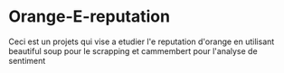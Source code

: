 # Orange-E-reputation
Ceci est un projets qui vise a etudier l'e reputation d'orange  en utilisant beautiful soup pour le scrapping et cammembert pour l'analyse de sentiment
